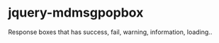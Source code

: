 jquery-mdmsgpopbox
==================

Response boxes that has success, fail, warning, information, loading..
